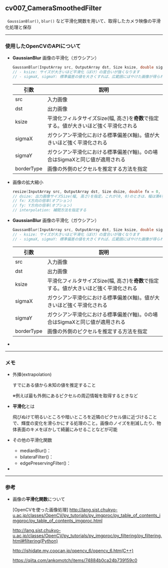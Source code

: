 ## cv007_CameraSmoothedFilter
`` GaussianBlur()``, ``blur()`` など平滑化関数を用いて、取得したカメラ映像の平滑化処理と保存

---
### 使用したOpenCVのAPIについて

- **GaussianBlur**
  画像の平滑化（ガウシアン）

  ```C++
  GaussanBlur(InputArray src, OutputArray dst, Size ksize, double sigmaX, double sigmaY = 0, int borderType = BORDER_DEFUALT)
  // - ksize: サイズが大きいほど平滑化（ぼけ）の度合いが強くなります
  // - sigmaX, sigmaY: 標準偏差の値を大きくすれば、広範囲にぼやけた画像が得られます
  ```

  | 引数       | 説明                                                         |
  | ---------- | ------------------------------------------------------------ |
  | src        | 入力画像                                                     |
  | dst        | 出力画像                                                     |
  | ksize      | 平滑化フィルタサイズSize(幅, 高さ)を**奇数**で指定する。値が大きいほど強く平滑化される |
  | sigmaX     | ガウシアン平滑化における標準偏差(X軸)。値が大きいほど強く平滑化される |
  | sigmaY     | ガウシアン平滑化における標準偏差(Y軸)。0の場合はSigmaXと同じ値が適用される |
  | borderType | 画像の外側のピクセルを推定する方法を指定                     |




- 画像の拡大縮小

  ```C++
  resize(InputArray src, OutputArray dst, Size dsize, double fx = 0, double fy = 0, int interpolation = INTER_LINEAR)
  // dsize: 出力画像サイズSize(幅, 高さ)を指定。これが(0, 0)のときは、幅は第4引数x第1引数の元画像の幅、高さは第5引数x元の高さから算出される
  // fx: X方向の倍率(オプション)
  // fy: Y方向の倍率(オプション)
  // interpolation: 補間方法を指定する
  ```



- **GaussianBlur**
  画像の平滑化（ガウシアン）

  ```C++
  GaussanBlur(InputArray src, OutputArray dst, Size ksize, double sigmaX, double sigmaY = 0, int borderType = BORDER_DEFUALT)
  // - ksize: サイズが大きいほど平滑化（ぼけ）の度合いが強くなります
  // - sigmaX, sigmaY: 標準偏差の値を大きくすれば、広範囲にぼやけた画像が得られます
  ```

  | 引数       | 説明                                                         |
  | ---------- | ------------------------------------------------------------ |
  | src        | 入力画像                                                     |
  | dst        | 出力画像                                                     |
  | ksize      | 平滑化フィルタサイズSize(幅, 高さ)を**奇数**で指定する。値が大きいほど強く平滑化される |
  | sigmaX     | ガウシアン平滑化における標準偏差(X軸)。値が大きいほど強く平滑化される |
  | sigmaY     | ガウシアン平滑化における標準偏差(Y軸)。0の場合はSigmaXと同じ値が適用される |
  | borderType | 画像の外側のピクセルを推定する方法を指定                     |




- 

---
### メモ

- 外挿(extrapolation)

  すでにある値から未知の値を推定すること

  ※例えば最も外側にあるピクセルの周辺情報を取得するときなど

- **平滑化**とは

  飛びぬけて明るいところや暗いところを近隣のピクセル値に近づけることで、輝度の変化を滑らかにする処理のこと。画像のノイズを削減したり、物体表面のキメをぼかして綺麗にみせることなどが可能

- その他の平滑化関数

  - medianBlur()：
  - bilateraFilter()：
  - edgePreservingFilter()：

- 


---
### 参考

- 画像の**平滑化関数**について

  [OpenCVを使った画像処理]
  http://lang.sist.chukyo-u.ac.jp/classes/OpenCV/py_tutorials/py_imgproc/py_table_of_contents_imgproc/py_table_of_contents_imgproc.html

  http://lang.sist.chukyo-u.ac.jp/classes/OpenCV/py_tutorials/py_imgproc/py_filtering/py_filtering.html#filtering(Python)

  http://ishidate.my.coocan.jp/opencv_6/opencv_6.htm(C++)

  https://qiita.com/ankomotch/items/74884b0ca24b739159c0

